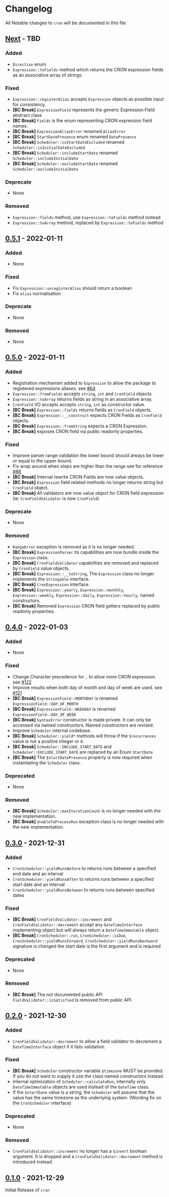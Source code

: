 # Changelog

All Notable changes to `cron` will be documented in this file

## [Next] - TBD

### Added

- `Direction` enum
- `Expression::toFields` method which returns the CRON expression fields as an associative array of strings.

### Fixed

- `Expression::registerAlias` accepts `Expression` objects as possible input for consistency.
- **[BC Break]** `ExpressionField` represents the generic Expression Field abstract class
- **[BC Break]** `Fields` is the enum representing CRON expression field names.
- **[BC Break]** `ExpressionAliasError` renamed `AliasError`
- **[BC Break]** `StartDatePresence` enum renamed `DatePresence`
- **[BC Break]** `Scheduler::isStartDateExcluded` renamed `Scheduler::isInitialDateExcluded`
- **[BC Break]** `Scheduler::includeStartDate` renamed `Scheduler::includeInitialDate`
- **[BC Break]** `Scheduler::excludeStartDate` renamed `Scheduler::excludeInitialDate`

### Deprecate

- None

### Removed

- `Expression::fields` method, use `Expression::toFields` method instead
- `Expression::toArray` method, replaced by `Expression::toFields` method

## [0.5.1] - 2022-01-11

### Added

- None

### Fixed

- Fix `Expression::unregisterAlias` should return a boolean
- Fix `alias` normalisation

### Deprecate

- None

### Removed

- None

## [0.5.0] - 2022-01-11

### Added

- Registration mechanism added to `Expression` to allow the package to registered expressions aliases. see [#64](https://github.com/dragonmantank/cron-expression/pull/64/)
- `Expression::fromFields` accepts `string`, `int` and `CronField` objects.
- `Expression::toArray` returns fields as string in an associative array.
- `CronField` VO accepts accepts `string`, `int` as constructor value.
- **[BC Break]** `Expression::fields` returns fields as `CronField` objects.
- **[BC Break]** `Expression::__construct` expects CRON Fields as `CronField` objects.
- **[BC Break]** `Expression::fromString` expects a CRON Expression.
- **[BC Break]**  exposes CRON field via public readonly properties.

### Fixed

- Improve parser range validation the lower bound should always be lower or equal to the upper bound.
- Fix wrap around when steps are higher than the range see for reference [#88](https://github.com/dragonmantank/cron-expression/issue/88/)
- **[BC Break]** Internal rewrite CRON Fields are now value objects.
- **[BC Break]** `Expression` field related methods no longer returns string but `CronField` object.
- **[BC Break]** All validators are now value object for CRON field expression (ie: `CronFieldValidator` is now `CronField`)

### Deprecate

- None

### Removed

- `RangeError` exception is removed as it is no longer needed.
- **[BC Break]** `ExpressionParser` its capabilities are now bundle inside the `Expression` class.
- **[BC Break]** `CronFieldValidator` capabilities are removed and replaced by `CronField` value objects.
- **[BC Break]** `Expression::__toString`, The `Expression` class no longer implements the `Stringable` interface.
- **[BC Break]** `CronExpression` interface.
- **[BC Break]** `Expression::yearly`, `Expression::monthly`, `Expression::weekly`, `Expression::daily`, `Expression::hourly`, named constructors.
- **[BC Break]**  Removed `Expression` CRON field getters replaced by public readonly properties.

## [0.4.0] - 2022-01-03

### Added

- None

### Fixed

- Change Character precedence for `,` to allow more CRON expression. see [#122](https://github.com/dragonmantank/cron-expression/pull/122/)
- Improve results when both day of month and day of week are used. see [#121](https://github.com/dragonmantank/cron-expression/pull/121/)
- **[BC Break]** `ExpressionField::MONTHDAY` is renamed `ExpressionField::DAY_OF_MONTH`
- **[BC Break]** `ExpressionField::WEEKDAY` is renamed `ExpressionField::DAY_OF_WEEK`
- **[BC Break]** `SyntaxError` constructor is made private. It can only be accessed via named constructors. Named constructors are revised.
- Improve `Scheduler` internal codebase.
- **[BC Break]** `Scheduler::yield*` methods will throw if the `$recurrences` value is not a positive integer or `0`.
- **[BC Break]** `Scheduler::INCLUDE_START_DATE` and `Scheduler::EXCLUDE_START_DATE` are replaced by an Enum `StartDate`
- **[BC Break]** The `$startDatePresence` property is now required when instantiating the `Scheduler` class.

### Deprecated

- None

### Removed

- **[BC Break]** `Scheduler::maxIterationCount` is no longer needed with the new implementation.
- **[BC Break]** `UnableToProcessRun` exception class is no longer needed with the new implementation.

## [0.3.0] - 2021-12-31

### Added

- `CronScheduler::yieldRunsBefore` to returns runs between a specified end date and an interval
- `CronScheduler::yieldRunsAfter` to returns runs between a specified start date and an interval
- `CronScheduler::yieldRunsBetween` to returns runs between specified dates

### Fixed

- **[BC Break]** `CronFieldValidator::increment` and `CronFieldValidator::decrement` accept any `DateTimeInterface` implementing object but will always return a `DateTimeImmutable` object.
- **[BC Break]** `CronScheduler::run`, `CronScheduler::isDue`, `CronScheduler::yieldRunsForward`, `CronScheduler::yieldRunsBackward` signature is changed the start date is the first argument and is required

### Deprecated

- None

### Removed

- **[BC Break]** The not documented public API `FieldValidator::isSatisfied` is removed from public API.

## [0.2.0] - 2021-12-30

### Added

- `CronFieldValidator::decrement` to allow a field validator to decrement a `DateTimeInterface` object if it fails validation.

### Fixed

- **[BC Break]** `Scheduler` constructor variable `$timezone` MUST be provided. If you do not want to supply it use the class named constructors instead.
- Internal optimization of `Scheduler::calculateRun`, internally only `DateTimeImmutable` objects are used instead of the `DateTime` class.
- If the `$startDate` value is a string, the `Scheduler` will assume that the value has the same timezone as the underlying system. (Wording fix on the `CronScheduler` interface)

### Deprecated

- None

### Removed

- `CronFieldValidator::increment` no longer has a `$invert` boolean argument. It is dropped and a `CronFieldValidator::decrement` method is introduced instead.

## [0.1.0] - 2021-12-29

Initial Release of `cron`

[Next]: https://github.com/bakame-php/cron-expression/compare/0.5.1...master
[0.5.1]: https://github.com/bakame-php/cron-expression/compare/0.5.0...0.5.1
[0.5.0]: https://github.com/bakame-php/cron-expression/compare/0.4.0...0.5.0
[0.4.0]: https://github.com/bakame-php/cron-expression/compare/0.3.0...0.4.0
[0.3.0]: https://github.com/bakame-php/cron-expression/compare/0.2.0...0.3.0
[0.2.0]: https://github.com/bakame-php/cron-expression/compare/0.1.0...0.2.0
[0.1.0]: https://github.com/bakame-php/cron-expression/releases/tag/0.1.0
